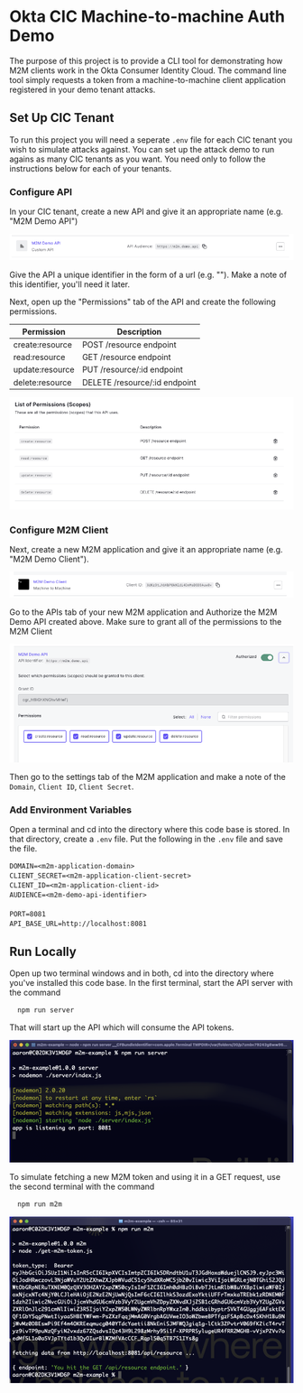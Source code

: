 
# Okta CIC Machine-to-machine Auth Demo

The purpose of this project is to provide a CLI tool for demonstrating how M2M clients work in 
the Okta Consumer Identity Cloud. The command line tool simply requests a token from a machine-to-machine
client application registered in your demo tenant
attacks.

## Set Up CIC Tenant

To run this project you will need a seperate `.env` file for each CIC
tenant you wish to simulate attacks against. You can set up the attack
demo to run agains as many CIC tenants as you want. You need only to 
follow the instructions below for each of your tenants.

### Configure API

In your CIC tenant, create a new API and give it an appropriate name (e.g. "M2M Demo API")

![M2M Demo API](https://raw.githubusercontent.com/WolbachAuth0/auth0-m2m-demo/main/public/m2m-api.png?raw=true)

Give the API a unique identifier in the form of a url (e.g. ""). Make a note of this identifier, you'll need it later.

Next, open up the "Permissions" tab of the API and create the following permissions.

| Permission | Description |
|------------|-------------|
|create:resource | POST /resource endpoint |
|read:resource | GET /resource endpoint |
|update:resource | PUT /resource/:id endpoint |	
|delete:resource | DELETE /resource/:id endpoint |

![Permissions](https://raw.githubusercontent.com/WolbachAuth0/auth0-m2m-demo/main/public/m2m-permissions.png?raw=true)

### Configure M2M Client

Next, create a new M2M application and give it an appropriate name (e.g. "M2M Demo Client").

![M2M Demo Client](https://raw.githubusercontent.com/WolbachAuth0/auth0-m2m-demo/main/public/m2m-client.png?raw=true)

Go to the APIs tab of your new M2M application and Authorize the 
M2M Demo API created above. Make sure to grant all of the permissions to the M2M Client

![Authorize](https://raw.githubusercontent.com/WolbachAuth0/auth0-m2m-demo/main/public/m2m-authorize.png?raw=true)

Then go to the settings tab of the M2M application and make a note of
the `Domain`, `Client ID`, `Client Secret`.

### Add Environment Variables

Open a terminal and cd into the directory where this code base is stored. In that directory, create a `.env` file.
Put the following in the `.env` file and save the file.

```txt
DOMAIN=<m2m-application-domain>
CLIENT_SECRET=<m2m-application-client-secret>
CLIENT_ID=<m2m-application-client-id>
AUDIENCE=<m2m-demo-api-identifier>

PORT=8081
API_BASE_URL=http://localhost:8081
```

## Run Locally

Open up two terminal windows and in both, cd into the directory where you've installed this code base.
In the first terminal, start the API server with the command

```bash
  npm run server
```

That will start up the API which will consume the API tokens.

![Server](https://raw.githubusercontent.com/WolbachAuth0/auth0-m2m-demo/main/public/npm-run-server.png?raw=true)

To simulate fetching a new M2M token and using it in a GET request, use the second terminal with the command

```bash
  npm run m2m
```

![Run Demo](https://raw.githubusercontent.com/WolbachAuth0/auth0-m2m-demo/main/public/npm-run-m2m.png?raw=true)

